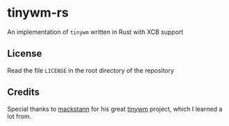 # tinywm-rs
An implementation of `tinywm` written in Rust with XCB support

## License
Read the file `LICENSE` in the root directory of the repository

## Credits
Special thanks to [mackstann](https://github.com/mackstann) for his great [tinywm](https://github.com/mackstann/tinywm) project, which I learned a lot from.